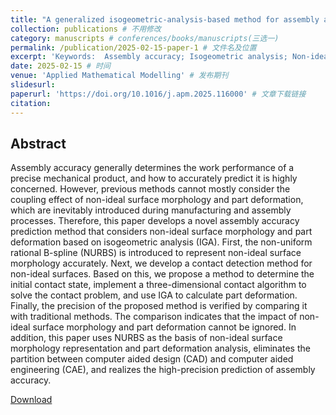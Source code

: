 ```yaml
---
title: "A generalized isogeometric-analysis-based method for assembly accuracy prediction considering non-ideal surface morphology and part deformation" # 标题
collection: publications # 不用修改
category: manuscripts # conferences/books/manuscripts(三选一)
permalink: /publication/2025-02-15-paper-1 # 文件名及位置
excerpt: 'Keywords:  Assembly accuracy; Isogeometric analysis; Non-ideal surface morphology; Part deformation.' # 简介
date: 2025-02-15 # 时间
venue: 'Applied Mathematical Modelling' # 发布期刊
slidesurl: 
paperurl: 'https://doi.org/10.1016/j.apm.2025.116000' # 文章下载链接
citation:
---
```

## Abstract

Assembly accuracy generally determines the work performance of a precise mechanical product, and how to accurately predict it is highly concerned. However, previous methods cannot mostly consider the coupling effect of non-ideal surface morphology and part deformation, which are inevitably introduced during manufacturing and assembly processes. Therefore, this paper develops a novel assembly accuracy prediction method that considers non-ideal surface morphology and part deformation based on isogeometric analysis (IGA). First, the non-uniform rational B-spline (NURBS) is introduced to represent non-ideal surface morphology accurately. Next, we develop a contact detection method for non-ideal surfaces. Based on this, we propose a method to determine the initial contact state, implement a three-dimensional contact algorithm to solve the contact problem, and use IGA to calculate part deformation. Finally, the precision of the proposed method is verified by comparing it with traditional methods. The comparison indicates that the impact of non-ideal surface morphology and part deformation cannot be ignored. In addition, this paper uses NURBS as the basis of non-ideal surface morphology representation and part deformation analysis, eliminates the partition between computer aided design (CAD) and computer aided engineering (CAE), and realizes the high-precision prediction of assembly accuracy.

[Download](https://doi.org/10.1016/j.apm.2025.116000)
